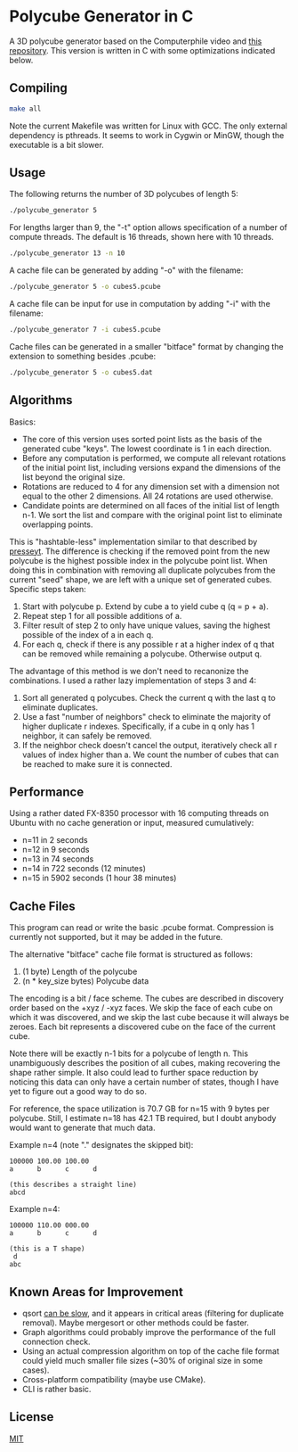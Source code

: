# Polycube Generator in C

A 3D polycube generator based on the Computerphile video and [this repository](https://github.com/mikepound/opencubes). This version is written in C with some optimizations indicated below.

## Compiling

```bash
make all
```

Note the current Makefile was written for Linux with GCC. The only external dependency is pthreads. It seems to work in Cygwin or MinGW, though the executable is a bit slower.

## Usage
The following returns the number of 3D polycubes of length 5:
```bash
./polycube_generator 5
```

For lengths larger than 9, the "-t" option allows specification of a number of compute threads. The default is 16 threads, shown here with 10 threads.
```bash
./polycube_generator 13 -n 10
```

A cache file can be generated by adding "-o" with the filename:
```bash
./polycube_generator 5 -o cubes5.pcube
```

A cache file can be input for use in computation by adding "-i" with the filename:
```bash
./polycube_generator 7 -i cubes5.pcube
```

Cache files can be generated in a smaller "bitface" format by changing the extension to something besides .pcube:
```bash
./polycube_generator 5 -o cubes5.dat
```

## Algorithms

Basics:
- The core of this version uses sorted point lists as the basis of the generated cube "keys". The lowest coordinate is 1 in each direction.
- Before any computation is performed, we compute all relevant rotations of the initial point list, including versions expand the dimensions of the list beyond the original size.
- Rotations are reduced to 4 for any dimension set with a dimension not equal to the other 2 dimensions. All 24 rotations are used otherwise.
- Candidate points are determined on all faces of the initial list of length n-1. We sort the list and compare with the original point list to eliminate overlapping points.

This is "hashtable-less" implementation similar to that described by [presseyt](https://github.com/mikepound/opencubes/issues/11). The difference is checking if the removed point from the new polycube is the highest possible index in the polycube point list. When doing this in combination with removing all duplicate polycubes from the current "seed" shape, we are left with a unique set of generated cubes. Specific steps taken:
1. Start with polycube p. Extend by cube a to yield cube q (q = p + a).
2. Repeat step 1 for all possible additions of a.
3. Filter result of step 2 to only have unique values, saving the highest possible of the index of a in each q.
4. For each q, check if there is any possible r at a higher index of q that can be removed while remaining a polycube. Otherwise output q.

The advantage of this method is we don't need to recanonize the combinations. I used a rather lazy implementation of steps 3 and 4:
1. Sort all generated q polycubes. Check the current q with the last q to eliminate duplicates.
2. Use a fast "number of neighbors" check to eliminate the majority of higher duplicate r indexes. Specifically, if a cube in q only has 1 neighbor, it can safely be removed.
3. If the neighbor check doesn't cancel the output, iteratively check all r values of index higher than a. We count the number of cubes that can be reached to make sure it is connected. 

## Performance

Using a rather dated FX-8350 processor with 16 computing threads on Ubuntu with no cache generation or input, measured cumulatively:
- n=11 in 2 seconds
- n=12 in 9 seconds
- n=13 in 74 seconds
- n=14 in 722 seconds (12 minutes)
- n=15 in 5902 seconds (1 hour 38 minutes)

## Cache Files

This program can read or write the basic .pcube format. Compression is currently not supported, but it may be added in the future.

The alternative "bitface" cache file format is structured as follows:
1. (1 byte) Length of the polycube
2. (n * key_size bytes) Polycube data

The encoding is a bit / face scheme. The cubes are described in discovery order based on the +xyz / -xyz faces. We skip the face of each cube on which it was discovered, and we skip the last cube because it will always be zeroes. Each bit represents a discovered cube on the face of the current cube. 

Note there will be exactly n-1 bits for a polycube of length n. This unambiguously describes the position of all cubes, making recovering the shape rather simple. It also could lead to further space reduction by noticing this data can only have a certain number of states, though I have yet to figure out a good way to do so.

For reference, the space utilization is 70.7 GB for n=15 with 9 bytes per polycube.
Still, I estimate n=18 has 42.1 TB required, but I doubt anybody would want to generate that much data.

Example n=4 (note "." designates the skipped bit):

    100000 100.00 100.00
    a      b      c      d
    
    (this describes a straight line)
    abcd
    
Example n=4:

    100000 110.00 000.00
    a      b      c      d
    
    (this is a T shape)
     d
    abc

## Known Areas for Improvement
- qsort [can be slow](https://travisdowns.github.io/blog/2019/05/22/sorting.html), and it appears in critical areas (filtering for duplicate removal). Maybe mergesort or other methods could be faster.
- Graph algorithms could probably improve the performance of the full connection check.
- Using an actual compression algorithm on top of the cache file format could yield much smaller file sizes (~30% of original size in some cases).
- Cross-platform compatibility (maybe use CMake).
- CLI is rather basic.

## License

[MIT](https://choosealicense.com/licenses/mit/)
